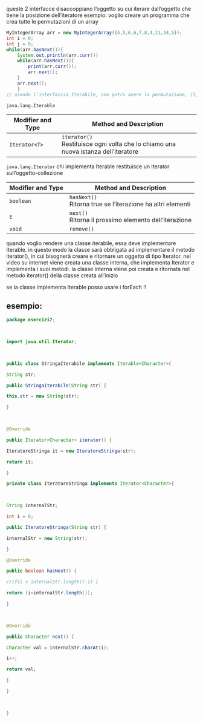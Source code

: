 queste 2 interfacce disaccoppiano l’oggetto su cui iterare dall’oggetto che tiene la posizione dell’iteratore
esempio: voglio creare un programma che crea tutte le permutazioni di un array
```java
MyIntegerArray arr = new MyIntegerArray({4,5,6,6,7,8,4,21,34,5});
int i = 0;
int j = 0;
while(arr.hasNext()){
	System.out.println(arr.curr())
	while(arr.hasNext()){
		print(arr.curr());
		arr.next();
	}
	arr.next();
	}
// usando l'interfaccia Iterabile, non potrò avere la permutazione, (5,4)
```

`java.lang.Iterable`

| Modifier and Type | Method and Description                                                                |
| ----------------- | ------------------------------------------------------------------------------------- |
| `Iterator<T>`     | `iterator()`<br>Restituisce ogni volta che lo chiamo una nuova istanza dell’iteratore |

`java.lang.Iterator`
chi implementa Iterable restituisce un Iterator sull’oggetto-collezione

| Modifier and Type | Method and Description                                        |
| ----------------- | ------------------------------------------------------------- |
| `boolean`         | `hasNext()`<br>Ritorna true se l’iterazione ha altri elementi |
| `E`               | `next()`<br>Ritorna il prossimo elemento dell’iterazione      |
| `void`            | `remove()`<br>                                                |

quando voglio rendere una classe iterabile, essa deve implementare Iterable. in questo modo la classe sarà obbligata ad implementare il metodo iterator(), in cui bisognerà creare e ritornare un oggetto di tipo Iterator. 
nel video su internet viene creata una classe interna, che implementa Iterator e implementa i suoi metodi. la classe interna viene poi creata e ritornata nel metodo iterator() della classe creata all’inizio

se la classe implementa Iterable posso usare i forEach !!

## esempio:

```java
package esercizi7;

  

import java.util.Iterator;

  

public class StringaIterabile implements Iterable<Character>{

String str;

public StringaIterabile(String str) {

this.str = new String(str);

}

  

@Override

public Iterator<Character> iterator() {

IteratoreStringa it = new IteratoreStringa(str);

return it;

}

private class IteratoreStringa implements Iterator<Character>{

  

String internalStr;

int i = 0;

public IteratoreStringa(String str) {

internalStr = new String(str);

}

@Override

public boolean hasNext() {

//if(i < internalStr.length()-1) {

return (i<internalStr.length());

}

  

@Override

public Character next() {

Character val = internalStr.charAt(i);

i++;

return val;

}

}

  

}
```